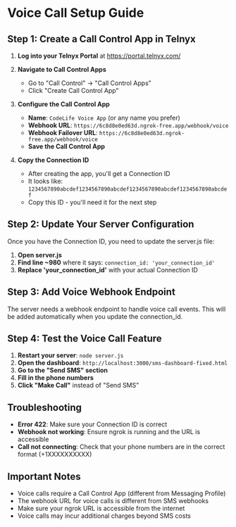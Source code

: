 # Voice Call Setup Guide

## Step 1: Create a Call Control App in Telnyx

1. **Log into your Telnyx Portal** at https://portal.telnyx.com/

2. **Navigate to Call Control Apps**
   - Go to "Call Control" → "Call Control Apps"
   - Click "Create Call Control App"

3. **Configure the Call Control App**
   - **Name**: `CodeLife Voice App` (or any name you prefer)
   - **Webhook URL**: `https://6c8d8e0ed63d.ngrok-free.app/webhook/voice`
   - **Webhook Failover URL**: `https://6c8d8e0ed63d.ngrok-free.app/webhook/voice`
   - **Save the Call Control App**

4. **Copy the Connection ID**
   - After creating the app, you'll get a Connection ID
   - It looks like: `1234567890abcdef1234567890abcdef1234567890abcdef1234567890abcdef`
   - Copy this ID - you'll need it for the next step

## Step 2: Update Your Server Configuration

Once you have the Connection ID, you need to update the server.js file:

1. **Open server.js**
2. **Find line ~980** where it says: `connection_id: 'your_connection_id'`
3. **Replace 'your_connection_id'** with your actual Connection ID

## Step 3: Add Voice Webhook Endpoint

The server needs a webhook endpoint to handle voice call events. This will be added automatically when you update the connection_id.

## Step 4: Test the Voice Call Feature

1. **Restart your server**: `node server.js`
2. **Open the dashboard**: `http://localhost:3000/sms-dashboard-fixed.html`
3. **Go to the "Send SMS" section**
4. **Fill in the phone numbers**
5. **Click "Make Call"** instead of "Send SMS"

## Troubleshooting

- **Error 422**: Make sure your Connection ID is correct
- **Webhook not working**: Ensure ngrok is running and the URL is accessible
- **Call not connecting**: Check that your phone numbers are in the correct format (+1XXXXXXXXXX)

## Important Notes

- Voice calls require a Call Control App (different from Messaging Profile)
- The webhook URL for voice calls is different from SMS webhooks
- Make sure your ngrok URL is accessible from the internet
- Voice calls may incur additional charges beyond SMS costs 
